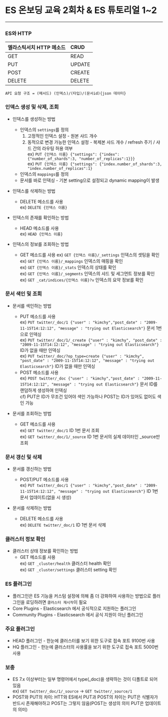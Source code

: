 # ES 온보딩 교육 2회차 & ES 튜토리얼 1~2

<hr>

### ES와 HTTP
| 엘라스틱서치 HTTP 메소드 | CRUD |
|:------------|:------------|
| GET | READ |
| PUT | UPDATE |
| POST | CREATE |
| DELETE | DELETE |

`API 요청 구조 = (메서드) (인덱스)/(타입)/(문서id){json 데이터}`

### 인덱스 생성 및 삭제, 조회
* 인덱스를 생성하는 방법
    * 인덱스의 `settings`를 정의
        1. 고정적인 인덱스 설정 - 원본 샤드 개수
        2. 동적으로 변경 가능한 인덱스 설정 - 복제본 샤드 개수 / refresh 주기 / 샤드 간의 라우팅 허용 여부  
            ex) `PUT {인덱스 이름} {"settings": {"index":{"number_of_shards":3, "number_of_replicas":1}}}`  
            ex) `PUT {인덱스 이름} {"settings": {"index.number_of_shards":3, "index.number_of_replicas":1}`
    * 인덱스의 `mappings`를 정의  
    * 문서를 바로 인덱싱 - 기본 setting으로 설정되고 dynamic mapping이 발생

* 인덱스를 삭제하는 방법
    * DELETE 메소드를 사용  
    ex) `DELETE {인덱스 이름}`

* 인덱스의 존재를 확인하는 방법
    * HEAD 메소드를 사용  
    ex) `HEAD {인덱스 이름}` 

* 인덱스의 정보를 조회하는 방법
    * GET 메소드를 사용
    ex) `GET {인덱스 이름}/_settings` 인덱스의 셋팅을 확인    
    ex) `GET {인덱스 이름}/_mappings` 인덱스의 매핑을 확인  
    ex) `GET {인덱스 이름}/_stats` 인덱스의 상태를 확인  
    ex) `GET {인덱스 이름}/_segments` 인덱스의 샤드 및 세그먼트 정보를 확인  
    ex) `GET _cat/indices/{인덱스 이름}?v` 인덱스의 요약 정보를 확인  

### 문서 색인 및 조회
* 문서를 색인하는 방법
    * PUT 메소드를 사용  
    ex) `PUT twitter/_doc/1 {"user" : "kimchy","post_date" : "2009-11-15T14:12:12", "message" : "trying out Elasticsearch"}`  문서 1번으로 인덱싱  
    ex) `PUT twitter/_doc/1/_create {"user" : "kimchy", "post_date" : "2009-11-15T14:12:12", "message" : "trying out Elasticsearch"}`  ID가 없을 때만 인덱싱  
    ex) `PUT twitter/_doc/?op_type=create {"user" : "kimchy", "post_date" : "2009-11-15T14:12:12", "message" : "trying out Elasticsearch"}`  ID가 없을 때만 인덱싱  
    * POST 메소드를 사용  
    ex) `POST twitter/_doc {"user" : "kimchy","post_date" : "2009-11-15T14:12:12", "message" : "trying out Elasticsearch"}`  문서 ID를 랜덤하게 생성하여 인덱싱  
    cf) PUT은 ID가 무조건 있어야 색인 가능하나 POST는 ID가 있어도 없어도 색인 가능

* 문서를 조회하는 방법
    * GET 메소드를 사용  
    ex) `GET twitter/_doc/1` ID 1번 문서 조회  
    ex) `GET twitter/_doc/1/_source` ID 1번 문서의 실제 데이터인 _source만 조회

### 문서 갱신 및 삭제
* 문서를 갱신하는 방법
    * POST/PUT 메소드를 사용  
    ex) `PUT twitter/_doc/1 {"user" : "kimchy","post_date" : "2009-11-15T14:12:12", "message" : "trying out Elasticsearch"}` ID 1번 문서 업데이트(없을 시 생성)

* 문서를 삭제하는 방법
    * DELETE 메소드를 사용  
    ex) `DELETE twitter/_doc/1` ID 1번 문서 삭제

### 클러스터 정보 확인
* 클러스터 상태 정보를 확인하는 방법
    * GET 메소드를 사용  
    ex) `GET _cluster/health` 클러스터 health 확인  
    ex) `GET _cluster/settings` 클러스터 setting 확인

### ES 플러그인
* 플러그인은 ES 기능을 커스텀 설정에 의해 좀 더 강화하여 사용하는 방법으로 플러그인을 로딩하려면 `클러스터 재시작`이 필요
* Core Plugins - Elasticsearch 에서 공식적으로 지원하는 플러그인
* Community Plugins - Elasticsearch 에서 공식 지원이 아닌 플러그인

### 주요 플러그인
* HEAD 플러그인 - 한눈에 클러스터를 보기 위한 도구로 접속 포트 9100번 사용
* HQ 플러그인 - 한눈에 클러스터의 사용률을 보기 위한 도구로 접속 포트 5000번 사용

### 보충
* ES 7.x 이상부터는 일부 명령어에서 type(_doc)을 생략하는 것이 디폴트로 되어 있음  
ex) `GET twitter/_doc/1/_source` -> `GET twitter/_source/1`
* POST와 PUT의 차이: HTT와 ES에서 PUT과 POST의 차이는 PUT은 식별자가 반드시 존재해야하고 POST는 그렇지 않음(POST는 생성의 의미 PUT은 업데이트의 의미)